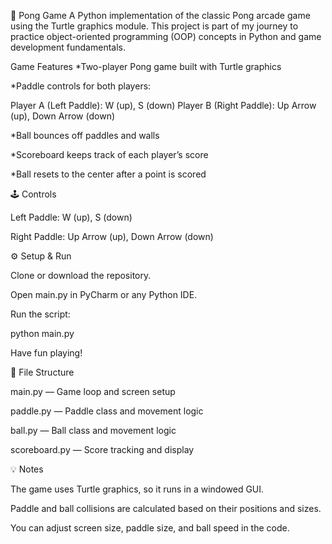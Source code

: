 🏓 Pong Game
A Python implementation of the classic Pong arcade game using the Turtle graphics module.
This project is part of my journey to practice object-oriented programming (OOP) concepts in Python
and game development fundamentals.

Game Features
*Two-player Pong game built with Turtle graphics

*Paddle controls for both players:

Player A (Left Paddle): W (up), S (down)
Player B (Right Paddle): Up Arrow (up), Down Arrow (down)

*Ball bounces off paddles and walls

*Scoreboard keeps track of each player’s score

*Ball resets to the center after a point is scored

🕹 Controls

Left Paddle: W (up), S (down)

Right Paddle: Up Arrow (up), Down Arrow (down)

⚙ Setup & Run

Clone or download the repository.

Open main.py in PyCharm or any Python IDE.

Run the script:

python main.py


Have fun playing!

📂 File Structure

main.py — Game loop and screen setup

paddle.py — Paddle class and movement logic

ball.py — Ball class and movement logic

scoreboard.py — Score tracking and display

💡 Notes

The game uses Turtle graphics, so it runs in a windowed GUI.

Paddle and ball collisions are calculated based on their positions and sizes.

You can adjust screen size, paddle size, and ball speed in the code.


